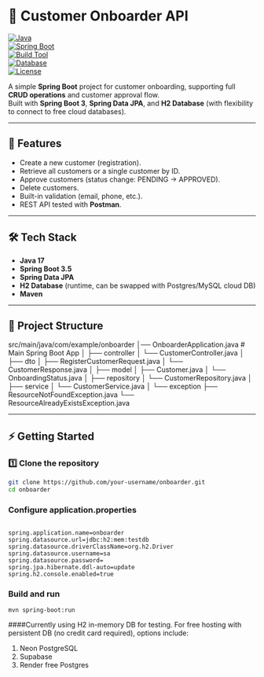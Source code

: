 # 🚀 Customer Onboarder API

[![Java](https://img.shields.io/badge/Java-17-orange?logo=java)](https://www.oracle.com/java/)  
[![Spring Boot](https://img.shields.io/badge/Spring%20Boot-3.5-brightgreen?logo=springboot)](https://spring.io/projects/spring-boot)  
[![Build Tool](https://img.shields.io/badge/Build-Maven-blue?logo=apachemaven)](https://maven.apache.org/)  
[![Database](https://img.shields.io/badge/Database-H2-lightgrey?logo=h2)](https://www.h2database.com)  
[![License](https://img.shields.io/badge/License-MIT-yellow.svg)](LICENSE)  


A simple **Spring Boot** project for customer onboarding, supporting full **CRUD operations** and customer approval flow.  
Built with **Spring Boot 3**, **Spring Data JPA**, and **H2 Database** (with flexibility to connect to free cloud databases).  

---

## 📌 Features

- Create a new customer (registration).
- Retrieve all customers or a single customer by ID.
- Approve customers (status change: PENDING → APPROVED).
- Delete customers.
- Built-in validation (email, phone, etc.).
- REST API tested with **Postman**.

---

## 🛠️ Tech Stack

- **Java 17**
- **Spring Boot 3.5**
- **Spring Data JPA**
- **H2 Database** (runtime, can be swapped with Postgres/MySQL cloud DB)
- **Maven**

---

## 📂 Project Structure

src/main/java/com/example/onboarder
│── OnboarderApplication.java # Main Spring Boot App
│
├── controller
│ └── CustomerController.java
│
├── dto
│ ├── RegisterCustomerRequest.java
│ └── CustomerResponse.java
│
├── model
│ ├── Customer.java
│ └── OnboardingStatus.java
│
├── repository
│ └── CustomerRepository.java
│
├── service
│ └── CustomerService.java
│
└── exception
├── ResourceNotFoundException.java
└── ResourceAlreadyExistsException.java




---

## ⚡ Getting Started

### 1️⃣ Clone the repository
```bash
git clone https://github.com/your-username/onboarder.git
cd onboarder
```
### Configure application.properties
```src/main/resources/application.properties

spring.application.name=onboarder
spring.datasource.url=jdbc:h2:mem:testdb
spring.datasource.driverClassName=org.h2.Driver
spring.datasource.username=sa
spring.datasource.password=
spring.jpa.hibernate.ddl-auto=update
spring.h2.console.enabled=true
```

### Build and run 
```
mvn spring-boot:run
```

####Currently using H2 in-memory DB for testing. For free hosting with persistent DB (no credit card required), options include:
1. Neon PostgreSQL
2. Supabase
3. Render free Postgres

